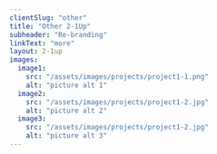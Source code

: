 ```yaml
---
clientSlug: "other"
title: "Other 2-1Up"
subheader: "Re-branding"
linkText: "more"
layout: 2-1up
images:
  image1:
    src: "/assets/images/projects/project1-1.png"
    alt: "picture alt 1"
  image2:
    src: "/assets/images/projects/project1-2.jpg"
    alt: "picture alt 2"
  image3:
    src: "/assets/images/projects/project1-2.jpg"
    alt: "picture alt 3"
---
```

